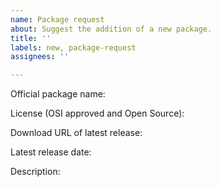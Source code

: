 ```yaml
---
name: Package request
about: Suggest the addition of a new package.
title: ''
labels: new, package-request
assignees: ''

---
```


Official package name:

License (OSI approved and Open Source):

Download URL of latest release:

Latest release date:

Description:
